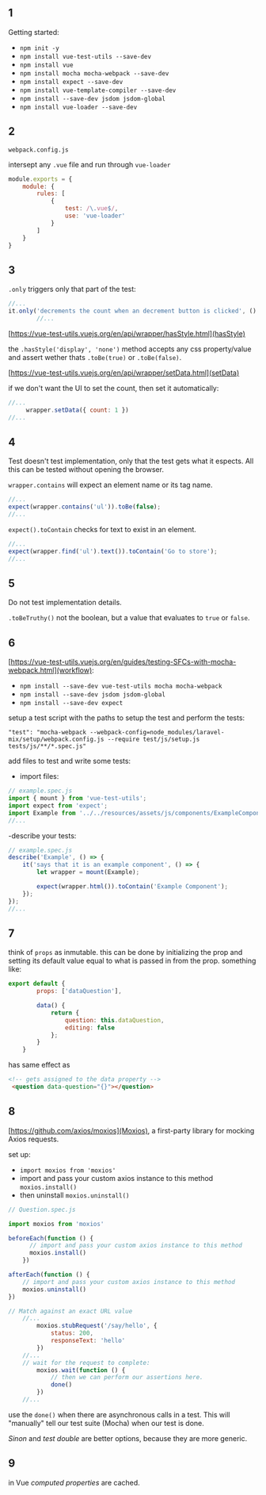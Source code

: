 ## 1

Getting started:

- `npm init -y`
- `npm install vue-test-utils --save-dev`
- `npm install vue`
- `npm install mocha mocha-webpack --save-dev`
- `npm install expect --save-dev`
- `npm install vue-template-compiler --save-dev`
- `npm install --save-dev jsdom jsdom-global`
- `npm install vue-loader --save-dev`

## 2

`webpack.config.js`

intersept any `.vue` file and run through `vue-loader`

```javascript
module.exports = {
    module: {
        rules: [
            {
                test: /\.vue$/,
                use: 'vue-loader'
            }
        ]
    }
}
```

## 3

`.only` triggers only that part of the test:

```javascript
//...
it.only('decrements the count when an decrement button is clicked', () => {
        //...
```

[https://vue-test-utils.vuejs.org/en/api/wrapper/hasStyle.html](hasStyle)


the `.hasStyle('display', 'none')` method accepts any css property/value and assert wether thats `.toBe(true)` or `.toBe(false)`.

[https://vue-test-utils.vuejs.org/en/api/wrapper/setData.html](setData)

if we don't want the UI to set the count, then set it automatically:

```javascript
//...
     wrapper.setData({ count: 1 })
//...
```

## 4

Test doesn't test implementation, only that the test gets what it espects.  All this can be tested without opening the browser.

`wrapper.contains` will expect an element name or its tag name.

```javascript
//...
expect(wrapper.contains('ul')).toBe(false);
//...
```

`expect().toContain` checks for text to exist in an element.

```javascript
//...
expect(wrapper.find('ul').text()).toContain('Go to store');
//...
```

## 5

Do not test implementation details.

`.toBeTruthy()` not the boolean, but a value that evaluates to `true` or `false`.

## 6

[https://vue-test-utils.vuejs.org/en/guides/testing-SFCs-with-mocha-webpack.html](workflow):

- `npm install --save-dev vue-test-utils mocha mocha-webpack`
- `npm install --save-dev jsdom jsdom-global`
- `npm install --save-dev expect`

setup a test script with the paths to setup the test and perform the tests:

`"test": "mocha-webpack --webpack-config=node_modules/laravel-mix/setup/webpack.config.js --require test/js/setup.js tests/js/**/*.spec.js"`

add files to test and write some tests:

- import files:

```javascript
// example.spec.js
import { mount } from 'vue-test-utils';
import expect from 'expect';
import Example from '../../resources/assets/js/components/ExampleComponent.vue';
//...
```

-describe your tests:

```javascript
// example.spec.js
describe('Example', () => {
    it('says that it is an example component', () => {
        let wrapper = mount(Example);

        expect(wrapper.html()).toContain('Example Component');
    });
});
//...
```

## 7

think of `props` as inmutable. this can be done by initializing the prop and setting its default value equal to what is passed in from the prop. something like:

```javascript
export default {
        props: ['dataQuestion'],

        data() {
            return {
                question: this.dataQuestion,
                editing: false
            };
        }
    }
```

has same effect as

```html
<!-- gets assigned to the data property -->
 <question data-question="{}"></question>
```

## 8

[https://github.com/axios/moxios](Moxios), a first-party library for mocking Axios requests.

set up:

- `import moxios from 'moxios'`
- import and pass your custom axios instance to this method
    `moxios.install()`
- then uninstall
    `moxios.uninstall()`

```javascript
// Question.spec.js

import moxios from 'moxios'

beforeEach(function () {
      // import and pass your custom axios instance to this method
      moxios.install()
    })

afterEach(function () {
    // import and pass your custom axios instance to this method
    moxios.uninstall()
})

// Match against an exact URL value
    //...
        moxios.stubRequest('/say/hello', {
            status: 200,
            responseText: 'hello'
        })
    //...
    // wait for the request to complete:
        moxios.wait(function () {
            // then we can perform our assertions here.
            done()
        })
    //...
```

use the `done()` when there are asynchronous calls in a test. This will "manually" tell our test suite (Mocha) when our test is done.

_Sinon_ and _test double_ are better options, because they are more generic.

## 9

in Vue _computed properties_ are cached.